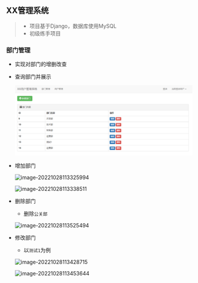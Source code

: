 ## XX管理系统
> - 项目基于Django，数据库使用MySQL
> - 初级练手项目

### 部门管理

- 实现对部门的增删改查

- 查询部门并展示

  ![image-20221028113259027](https://github.com/free-tiu/Python/blob/main/Django/EmployeeManagement/ReadMe.assets/image-20221028113259027.png)

- 增加部门

  ![image-20221028113325994](D:\GitHub\repository\Python\Django\EmployeeManagement\ReadMe.assets\image-20221028113325994.png)

  ![image-20221028113338511](D:\GitHub\repository\Python\Django\EmployeeManagement\ReadMe.assets\image-20221028113338511.png)

- 删除部门

  - 删除`公关部`

  ![image-20221028113525494](D:\GitHub\repository\Python\Django\EmployeeManagement\ReadMe.assets\image-20221028113525494.png)

- 修改部门

  - 以`测试1`为例

  ![image-20221028113428715](D:\GitHub\repository\Python\Django\EmployeeManagement\ReadMe.assets\image-20221028113428715.png)

  ![image-20221028113453644](D:\GitHub\repository\Python\Django\EmployeeManagement\ReadMe.assets\image-20221028113453644.png)

